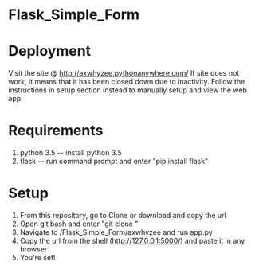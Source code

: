 # Flask_Simple_Form

# Deployment

Visit the site @ http://axwhyzee.pythonanywhere.com/
If site does not work, it means that it has been closed down due to inactivity. Follow the instructions in setup section instead to manually setup and view the web app

# Requirements 

1. python 3.5 -- install python 3.5
2. flask -- run command prompt and enter "pip install flask"

# Setup

1. From this repository, go to Clone or download and copy the url
2. Open git bash and enter "git clone <url>"
3. Navigate to /Flask_Simple_Form/axwhyzee and run app.py
4. Copy the url from the shell (http://127.0.0.1:5000/) and paste it in any browser
5. You're set!

